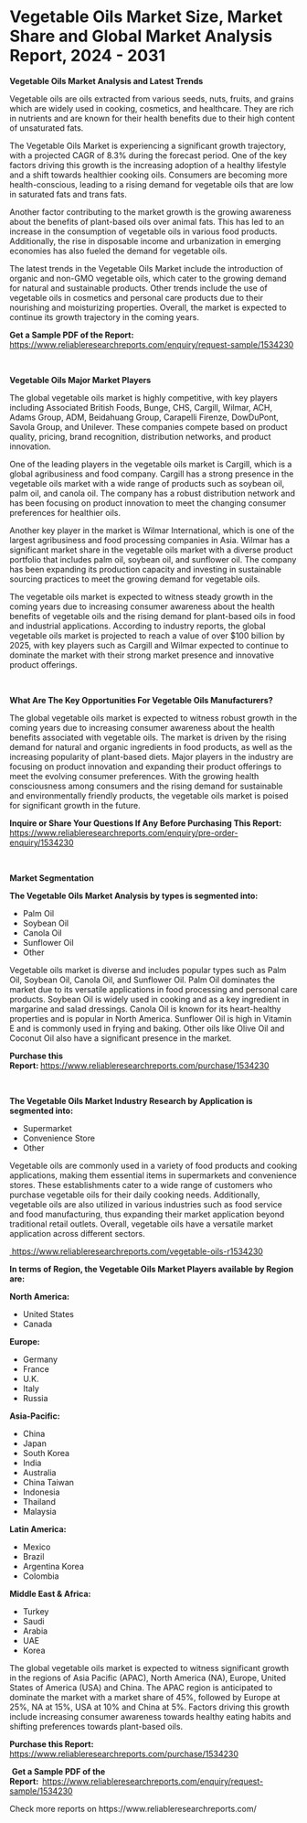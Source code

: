 <p><h1>Vegetable Oils Market Size, Market Share and Global Market Analysis Report, 2024 - 2031</h1></p><p><strong>Vegetable Oils Market Analysis and Latest Trends</strong></p>
<p><p>Vegetable oils are oils extracted from various seeds, nuts, fruits, and grains which are widely used in cooking, cosmetics, and healthcare. They are rich in nutrients and are known for their health benefits due to their high content of unsaturated fats.</p><p>The Vegetable Oils Market is experiencing a significant growth trajectory, with a projected CAGR of 8.3% during the forecast period. One of the key factors driving this growth is the increasing adoption of a healthy lifestyle and a shift towards healthier cooking oils. Consumers are becoming more health-conscious, leading to a rising demand for vegetable oils that are low in saturated fats and trans fats.</p><p>Another factor contributing to the market growth is the growing awareness about the benefits of plant-based oils over animal fats. This has led to an increase in the consumption of vegetable oils in various food products. Additionally, the rise in disposable income and urbanization in emerging economies has also fueled the demand for vegetable oils.</p><p>The latest trends in the Vegetable Oils Market include the introduction of organic and non-GMO vegetable oils, which cater to the growing demand for natural and sustainable products. Other trends include the use of vegetable oils in cosmetics and personal care products due to their nourishing and moisturizing properties. Overall, the market is expected to continue its growth trajectory in the coming years.</p></p>
<p><strong>Get a Sample PDF of the Report:&nbsp;</strong> <a href="https://www.reliableresearchreports.com/enquiry/request-sample/1534230">https://www.reliableresearchreports.com/enquiry/request-sample/1534230</a></p>
<p>&nbsp;</p>
<p><strong>Vegetable Oils Major Market Players</strong></p>
<p><p>The global vegetable oils market is highly competitive, with key players including Associated British Foods, Bunge, CHS, Cargill, Wilmar, ACH, Adams Group, ADM, Beidahuang Group, Carapelli Firenze, DowDuPont, Savola Group, and Unilever. These companies compete based on product quality, pricing, brand recognition, distribution networks, and product innovation.</p><p>One of the leading players in the vegetable oils market is Cargill, which is a global agribusiness and food company. Cargill has a strong presence in the vegetable oils market with a wide range of products such as soybean oil, palm oil, and canola oil. The company has a robust distribution network and has been focusing on product innovation to meet the changing consumer preferences for healthier oils.</p><p>Another key player in the market is Wilmar International, which is one of the largest agribusiness and food processing companies in Asia. Wilmar has a significant market share in the vegetable oils market with a diverse product portfolio that includes palm oil, soybean oil, and sunflower oil. The company has been expanding its production capacity and investing in sustainable sourcing practices to meet the growing demand for vegetable oils.</p><p>The vegetable oils market is expected to witness steady growth in the coming years due to increasing consumer awareness about the health benefits of vegetable oils and the rising demand for plant-based oils in food and industrial applications. According to industry reports, the global vegetable oils market is projected to reach a value of over $100 billion by 2025, with key players such as Cargill and Wilmar expected to continue to dominate the market with their strong market presence and innovative product offerings.</p></p>
<p>&nbsp;</p>
<p><strong>What Are The Key Opportunities For Vegetable Oils Manufacturers?</strong></p>
<p><p>The global vegetable oils market is expected to witness robust growth in the coming years due to increasing consumer awareness about the health benefits associated with vegetable oils. The market is driven by the rising demand for natural and organic ingredients in food products, as well as the increasing popularity of plant-based diets. Major players in the industry are focusing on product innovation and expanding their product offerings to meet the evolving consumer preferences. With the growing health consciousness among consumers and the rising demand for sustainable and environmentally friendly products, the vegetable oils market is poised for significant growth in the future.</p></p>
<p><strong>Inquire or Share Your Questions If Any Before Purchasing This Report:</strong> <a href="https://www.reliableresearchreports.com/enquiry/pre-order-enquiry/1534230">https://www.reliableresearchreports.com/enquiry/pre-order-enquiry/1534230</a></p>
<p>&nbsp;</p>
<p><strong>Market Segmentation</strong></p>
<p><strong>The Vegetable Oils Market Analysis by types is segmented into:</strong></p>
<p><ul><li>Palm Oil</li><li>Soybean Oil</li><li>Canola Oil</li><li>Sunflower Oil</li><li>Other</li></ul></p>
<p><p>Vegetable oils market is diverse and includes popular types such as Palm Oil, Soybean Oil, Canola Oil, and Sunflower Oil. Palm Oil dominates the market due to its versatile applications in food processing and personal care products. Soybean Oil is widely used in cooking and as a key ingredient in margarine and salad dressings. Canola Oil is known for its heart-healthy properties and is popular in North America. Sunflower Oil is high in Vitamin E and is commonly used in frying and baking. Other oils like Olive Oil and Coconut Oil also have a significant presence in the market.</p></p>
<p><strong>Purchase this Report:&nbsp;</strong><a href="https://www.reliableresearchreports.com/purchase/1534230">https://www.reliableresearchreports.com/purchase/1534230</a></p>
<p>&nbsp;</p>
<p><strong>The Vegetable Oils Market Industry Research by Application is segmented into:</strong></p>
<p><ul><li>Supermarket</li><li>Convenience Store</li><li>Other</li></ul></p>
<p><p>Vegetable oils are commonly used in a variety of food products and cooking applications, making them essential items in supermarkets and convenience stores. These establishments cater to a wide range of customers who purchase vegetable oils for their daily cooking needs. Additionally, vegetable oils are also utilized in various industries such as food service and food manufacturing, thus expanding their market application beyond traditional retail outlets. Overall, vegetable oils have a versatile market application across different sectors.</p></p>
<p><a href="https://www.reliableresearchreports.com/vegetable-oils-r1534230">&nbsp;https://www.reliableresearchreports.com/vegetable-oils-r1534230</a></p>
<p><strong>In terms of Region, the Vegetable Oils Market Players available by Region are:</strong></p>
<p>
    <p> <strong> North America: </strong>
        <ul>
            <li>United States</li>
            <li>Canada</li>
        </ul>
        </p> 
    <p> <strong> Europe: </strong>
        <ul>
            <li>Germany</li>
            <li>France</li>
            <li>U.K.</li>
            <li>Italy</li>
            <li>Russia</li>
        </ul>
        </p> 
    <p> <strong> Asia-Pacific: </strong>
        <ul>
            <li>China</li>
            <li>Japan</li>
            <li>South Korea</li>
            <li>India</li>
            <li>Australia</li>
            <li>China Taiwan</li>
            <li>Indonesia</li>
            <li>Thailand</li>
            <li>Malaysia</li>
        </ul>
        </p> 
    <p> <strong> Latin America: </strong>
        <ul>
            <li>Mexico</li>
            <li>Brazil</li>
            <li>Argentina Korea</li>
            <li>Colombia</li>
        </ul>
        </p> 
    <p> <strong> Middle East & Africa: </strong>
        <ul>
            <li>Turkey</li>
            <li>Saudi</li>
            <li>Arabia</li>
            <li>UAE</li>
            <li>Korea</li>
        </ul>
    </p>
    </p>
<p><p>The global vegetable oils market is expected to witness significant growth in the regions of Asia Pacific (APAC), North America (NA), Europe, United States of America (USA) and China. The APAC region is anticipated to dominate the market with a market share of 45%, followed by Europe at 25%, NA at 15%, USA at 10% and China at 5%. Factors driving this growth include increasing consumer awareness towards healthy eating habits and shifting preferences towards plant-based oils.</p></p>
<p><strong>Purchase this Report: </strong><a href="https://www.reliableresearchreports.com/purchase/1534230">https://www.reliableresearchreports.com/purchase/1534230</a></p>
<p>&nbsp;<strong>Get a Sample PDF of the Report:&nbsp;&nbsp;</strong><a href="https://www.reliableresearchreports.com/enquiry/request-sample/1534230">https://www.reliableresearchreports.com/enquiry/request-sample/1534230</a></p>
<p><strong></strong></p>
<p>Check more reports on https://www.reliableresearchreports.com/</p>